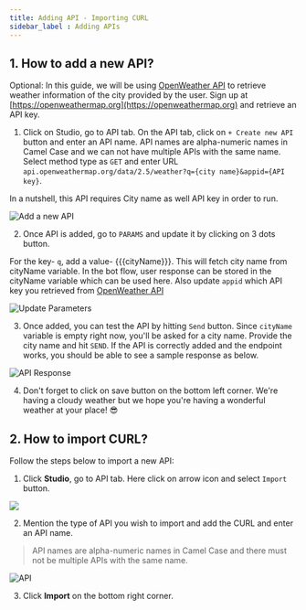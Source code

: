 ```yaml
---
title: Adding API - Importing CURL
sidebar_label : Adding APIs
---
```

## 1. How to add a new API?


Optional: In this guide, we will be using [OpenWeather API](https://openweathermap.org) to retrieve weather information of the city provided by the user. Sign up at [https://openweathermap.org](https://openweathermap.org) and retrieve an API key.

1. Click on Studio, go to API tab. On the API tab, click on `+ Create new API` button and enter an API name. API names are alpha-numeric names in Camel Case and we can not have multiple APIs with the same name. Select method type as `GET` and enter URL `api.openweathermap.org/data/2.5/weather?q={city name}&appid={API key}`.

In a nutshell, this API requires City name as well API key in order to run.

![Add a new API](https://i.imgur.com/CnbATeb.png)


2. Once API is added, go to `PARAMS` and update it by clicking on 3 dots button. 

For the key- `q`, add a value- {{{cityName}}}. This will fetch city name from cityName variable. In the bot flow, user response can be stored in the cityName variable which can be used here.
Also update `appid` which API key you retrieved from [OpenWeather API](https://openweathermap.org) 

![Update Parameters](https://i.imgur.com/jbCB6X7.png)

3. Once added, you can test the API by hitting `Send` button. Since `cityName` variable is empty right now, you'll be asked for a city name. Provide the city name and hit `SEND`. If the API is correctly added and the endpoint works, you should be able to see a sample response as below. 

![API Response](https://i.imgur.com/cU30hAy.png)

4. Don't forget to click on save button on the bottom left corner. We're having a cloudy weather but we hope you're having a wonderful weather at your place! :sunglasses: 


## 2. How to import CURL?

Follow the steps below to import a new API: 

1. Click  **Studio**, go to API tab. Here click on arrow icon and select `Import` button.



![](https://i.imgur.com/W65Pk3o.png)

2. Mention the type of API you wish to import and add the CURL and enter an API name. 

> API names are alpha-numeric names in Camel Case and there must not be multiple APIs with the same name. 

![API](https://cdn.yellowmessenger.com/SkWOLKxwJxyI1623865511502.png)

3. Click  **Import**  on the bottom right corner.
